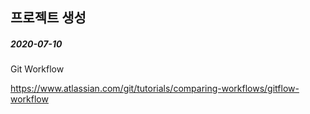 ## 프로젝트 생성 

##### 2020-07-10



Git Workflow

https://www.atlassian.com/git/tutorials/comparing-workflows/gitflow-workflow



